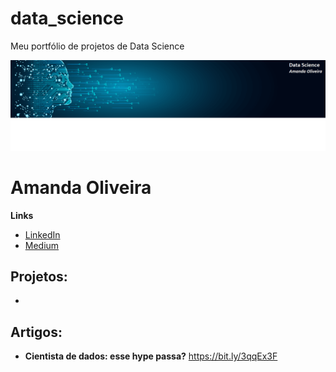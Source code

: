 # data_science
Meu portfólio de projetos de Data Science

<p align="center">
  <img src="banner_github.png" >
</p>  

# Amanda Oliveira


**Links**
* [LinkedIn](https://www.linkedin.com/in/amanda-rafaela-de-oliveira-66634817)
* [Medium](https://medium.com/@amanda_oliveira)


## Projetos:
*



## Artigos:
* **Cientista de dados: esse hype passa?**  https://bit.ly/3qqEx3F
